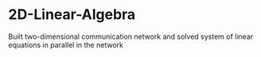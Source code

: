 # 2D-Linear-Algebra
Built two-dimensional communication network and solved system of linear equations in parallel in the network
